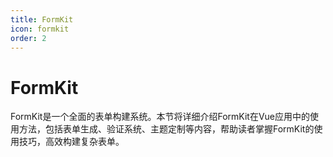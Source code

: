 ```yaml
---
title: FormKit
icon: formkit
order: 2
---
```


# FormKit

FormKit是一个全面的表单构建系统。本节将详细介绍FormKit在Vue应用中的使用方法，包括表单生成、验证系统、主题定制等内容，帮助读者掌握FormKit的使用技巧，高效构建复杂表单。
